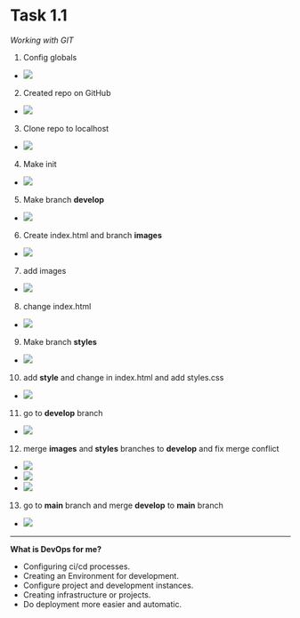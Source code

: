 # Task 1.1
*Working with GIT*

1. Config globals
* ![](/sreen/screen1.png)

2. Created repo on GitHub 
* ![](sreen/screen2.png)

3. Clone repo to localhost
* ![](sreen/screen3.png)

4. Make init
* ![](sreen/screen4.png)

5. Make branch **develop**
* ![](sreen/screen5.png)

6. Create index.html and branch **images**
* ![](sreen/screen6.png)

7. add images 
* ![](sreen/screen7.png)

8. change index.html
* ![](sreen/screen8.png)

9. Make branch **styles**
* ![](sreen/screen9.png)

10. add **style** and change in index.html and add styles.css
* ![](sreen/screen10.png)

11. go to **develop** branch
* ![](sreen/screen11.png)

12. merge **images** and **styles** branches to **develop** and fix merge conflict
* ![](sreen/screen12.png)
* ![](sreen/screen13.png)
* ![](sreen/screen14.png)

13. go to **main** branch and merge **develop** to **main** branch
* ![](sreen/screen15.png)

------------
**What is DevOps for me?**

* Configuring ci/cd processes.
* Creating an Environment for development.
* Configure project and development instances.
* Creating infrastructure or projects.
* Do deployment more easier and automatic.